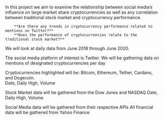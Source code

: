 In this project we aim to examine the relationship between social media’s influence on large market share cryptocurrencies as well as any correlation between traditional stock market and cryptocurrency performance.

		**Are there any trends in cryptocurrency performance related to mentions on Twitter?**
		**Does the performance of cryptocurrencies relate to the traditional stock market?**

We will look at daily data from June 2018 through June 2020.

The social media platform of interest is Twitter. We will be gathering data on mentions of designated cryptocurrencies per day

Cryptocurrencies highlighted will be: Bitcoin, Ethereum, Tether, Cardano, and Dogecoin.  
	Date, Daily High, Volume

Stock Market data will be gathered from the Dow Jones and NASDAQ
	Date, Daily High, Volume
	
Social Media data will be gathered from their respective APIs
All financial data will be gathered from Yahoo Finance
